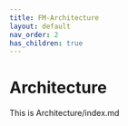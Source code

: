 ```yaml
---
title: FM-Architecture
layout: default
nav_order: 2
has_children: true
---
```


# Architecture

This is Architecture/index.md